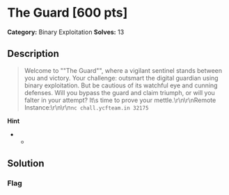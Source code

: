 # The Guard [600 pts]

**Category:** Binary Exploitation
**Solves:** 13

## Description
>Welcome to ""The Guard"", where a vigilant sentinel stands between you and victory. Your challenge: outsmart the digital guardian using binary exploitation. But be cautious of its watchful eye and cunning defenses. Will you bypass the guard and claim triumph, or will you falter in your attempt? It\s time to prove your mettle.\r\n\r\nRemote Instance:\r\n\r\n`nc chall.ycfteam.in 32175`

**Hint**
* -

## Solution

### Flag

